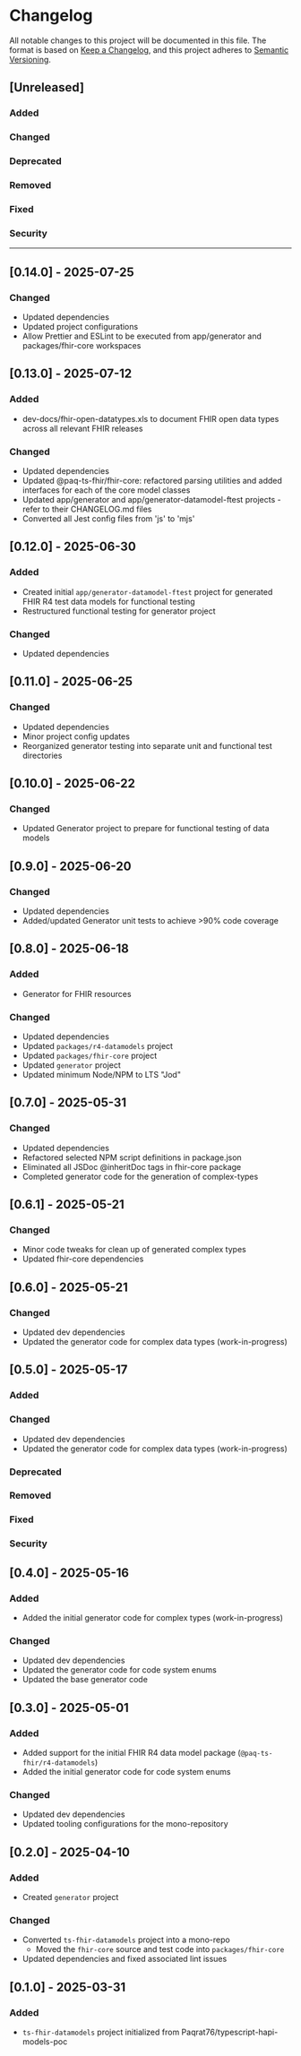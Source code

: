 # Changelog

All notable changes to this project will be documented in this file.
The format is based on [Keep a Changelog](https://keepachangelog.com/en/1.1.0/), and this project adheres to [Semantic Versioning](https://semver.org/spec/v2.0.0.html).

## [Unreleased]

### Added

### Changed

### Deprecated

### Removed

### Fixed

### Security

---

## [0.14.0] - 2025-07-25

### Changed

- Updated dependencies
- Updated project configurations
- Allow Prettier and ESLint to be executed from app/generator and packages/fhir-core workspaces


## [0.13.0] - 2025-07-12

### Added

- dev-docs/fhir-open-datatypes.xls to document FHIR open data types across all relevant FHIR releases

### Changed

- Updated dependencies
- Updated @paq-ts-fhir/fhir-core: refactored parsing utilities and added interfaces for each of the core model classes
- Updated app/generator and app/generator-datamodel-ftest projects - refer to their CHANGELOG.md files
- Converted all Jest config files from 'js' to 'mjs'

## [0.12.0] - 2025-06-30

### Added

- Created initial `app/generator-datamodel-ftest` project for generated FHIR R4 test data models for functional testing
- Restructured functional testing for generator project

### Changed

- Updated dependencies


## [0.11.0] - 2025-06-25

### Changed

- Updated dependencies
- Minor project config updates
- Reorganized generator testing into separate unit and functional test directories


## [0.10.0] - 2025-06-22

### Changed

- Updated Generator project to prepare for functional testing of data models


## [0.9.0] - 2025-06-20

### Changed

- Updated dependencies
- Added/updated Generator unit tests to achieve >90% code coverage


## [0.8.0] - 2025-06-18

### Added

- Generator for FHIR resources

### Changed

- Updated dependencies
- Updated `packages/r4-datamodels` project
- Updated `packages/fhir-core` project
- Updated `generator` project
- Updated minimum Node/NPM to LTS "Jod"

## [0.7.0] - 2025-05-31

### Changed

- Updated dependencies
- Refactored selected NPM script definitions in package.json
- Eliminated all JSDoc @inheritDoc tags in fhir-core package
- Completed generator code for the generation of complex-types


## [0.6.1] - 2025-05-21

### Changed

- Minor code tweaks for clean up of generated complex types
- Updated fhir-core dependencies


## [0.6.0] - 2025-05-21

### Changed

- Updated dev dependencies
- Updated the generator code for complex data types (work-in-progress)


## [0.5.0] - 2025-05-17

### Added

### Changed

- Updated dev dependencies
- Updated the generator code for complex data types (work-in-progress)

### Deprecated

### Removed

### Fixed

### Security


## [0.4.0] - 2025-05-16

### Added

- Added the initial generator code for complex types (work-in-progress)

### Changed

- Updated dev dependencies
- Updated the generator code for code system enums
- Updated the base generator code


## [0.3.0] - 2025-05-01

### Added

- Added support for the initial FHIR R4 data model package (`@paq-ts-fhir/r4-datamodels`)
- Added the initial generator code for code system enums

### Changed

- Updated dev dependencies
- Updated tooling configurations for the mono-repository


## [0.2.0] - 2025-04-10

### Added

- Created `generator` project

### Changed

- Converted `ts-fhir-datamodels` project into a mono-repo
  - Moved the `fhir-core` source and test code into `packages/fhir-core`
- Updated dependencies and fixed associated lint issues


## [0.1.0] - 2025-03-31

### Added

- `ts-fhir-datamodels` project initialized from Paqrat76/typescript-hapi-models-poc
